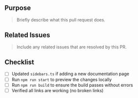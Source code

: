 ## Purpose
> Briefly describe what this pull request does.

## Related Issues
> Include any related issues that are resolved by this PR.

## Checklist
- [ ] Updated `sidebars.ts` if adding a new documentation page
- [ ] Run `npm run start` to preview the changes locally
- [ ] Run `npm run build` to ensure the build passes without errors
- [ ] Verified all links are working (no broken links)

